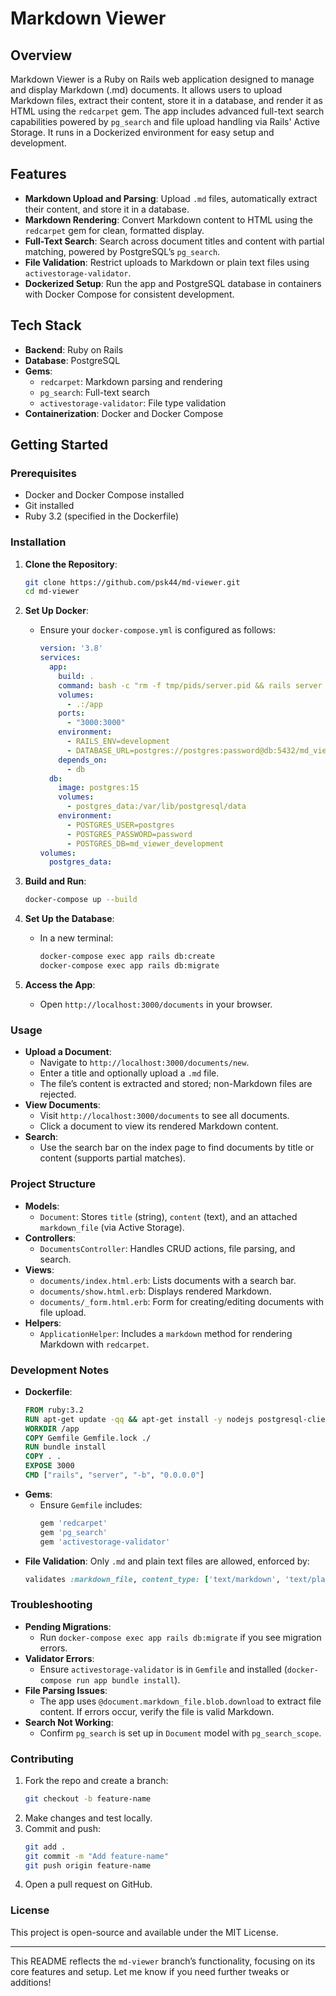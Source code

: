 # Markdown Viewer

## Overview

Markdown Viewer is a Ruby on Rails web application designed to manage and display Markdown (.md) documents. It allows users to upload Markdown files, extract their content, store it in a database, and render it as HTML using the `redcarpet` gem. The app includes advanced full-text search capabilities powered by `pg_search` and file upload handling via Rails' Active Storage. It runs in a Dockerized environment for easy setup and development.

## Features

- **Markdown Upload and Parsing**: Upload `.md` files, automatically extract their content, and store it in a database.
- **Markdown Rendering**: Convert Markdown content to HTML using the `redcarpet` gem for clean, formatted display.
- **Full-Text Search**: Search across document titles and content with partial matching, powered by PostgreSQL’s `pg_search`.
- **File Validation**: Restrict uploads to Markdown or plain text files using `activestorage-validator`.
- **Dockerized Setup**: Run the app and PostgreSQL database in containers with Docker Compose for consistent development.

## Tech Stack

- **Backend**: Ruby on Rails
- **Database**: PostgreSQL
- **Gems**:
  - `redcarpet`: Markdown parsing and rendering
  - `pg_search`: Full-text search
  - `activestorage-validator`: File type validation
- **Containerization**: Docker and Docker Compose

## Getting Started

### Prerequisites

- Docker and Docker Compose installed
- Git installed
- Ruby 3.2 (specified in the Dockerfile)

### Installation

1. **Clone the Repository**:
   ```bash
   git clone https://github.com/psk44/md-viewer.git
   cd md-viewer
   ```

2. **Set Up Docker**:
   - Ensure your `docker-compose.yml` is configured as follows:
     ```yaml
     version: '3.8'
     services:
       app:
         build: .
         command: bash -c "rm -f tmp/pids/server.pid && rails server -b 0.0.0.0"
         volumes:
           - .:/app
         ports:
           - "3000:3000"
         environment:
           - RAILS_ENV=development
           - DATABASE_URL=postgres://postgres:password@db:5432/md_viewer_development
         depends_on:
           - db
       db:
         image: postgres:15
         volumes:
           - postgres_data:/var/lib/postgresql/data
         environment:
           - POSTGRES_USER=postgres
           - POSTGRES_PASSWORD=password
           - POSTGRES_DB=md_viewer_development
     volumes:
       postgres_data:
     ```

3. **Build and Run**:
   ```bash
   docker-compose up --build
   ```

4. **Set Up the Database**:
   - In a new terminal:
     ```bash
     docker-compose exec app rails db:create
     docker-compose exec app rails db:migrate
     ```

5. **Access the App**:
   - Open `http://localhost:3000/documents` in your browser.

### Usage

- **Upload a Document**:
  - Navigate to `http://localhost:3000/documents/new`.
  - Enter a title and optionally upload a `.md` file.
  - The file’s content is extracted and stored; non-Markdown files are rejected.
- **View Documents**:
  - Visit `http://localhost:3000/documents` to see all documents.
  - Click a document to view its rendered Markdown content.
- **Search**:
  - Use the search bar on the index page to find documents by title or content (supports partial matches).

### Project Structure

- **Models**:
  - `Document`: Stores `title` (string), `content` (text), and an attached `markdown_file` (via Active Storage).
- **Controllers**:
  - `DocumentsController`: Handles CRUD actions, file parsing, and search.
- **Views**:
  - `documents/index.html.erb`: Lists documents with a search bar.
  - `documents/show.html.erb`: Displays rendered Markdown.
  - `documents/_form.html.erb`: Form for creating/editing documents with file upload.
- **Helpers**:
  - `ApplicationHelper`: Includes a `markdown` method for rendering Markdown with `redcarpet`.

### Development Notes

- **Dockerfile**:
  ```Dockerfile
  FROM ruby:3.2
  RUN apt-get update -qq && apt-get install -y nodejs postgresql-client
  WORKDIR /app
  COPY Gemfile Gemfile.lock ./
  RUN bundle install
  COPY . .
  EXPOSE 3000
  CMD ["rails", "server", "-b", "0.0.0.0"]
  ```
- **Gems**:
  - Ensure `Gemfile` includes:
    ```ruby
    gem 'redcarpet'
    gem 'pg_search'
    gem 'activestorage-validator'
    ```
- **File Validation**: Only `.md` and plain text files are allowed, enforced by:
  ```ruby
  validates :markdown_file, content_type: ['text/markdown', 'text/plain'], allow_nil: true
  ```

### Troubleshooting

- **Pending Migrations**:
  - Run `docker-compose exec app rails db:migrate` if you see migration errors.
- **Validator Errors**:
  - Ensure `activestorage-validator` is in `Gemfile` and installed (`docker-compose run app bundle install`).
- **File Parsing Issues**:
  - The app uses `@document.markdown_file.blob.download` to extract file content. If errors occur, verify the file is valid Markdown.
- **Search Not Working**:
  - Confirm `pg_search` is set up in `Document` model with `pg_search_scope`.

### Contributing

1. Fork the repo and create a branch:
   ```bash
   git checkout -b feature-name
   ```
2. Make changes and test locally.
3. Commit and push:
   ```bash
   git add .
   git commit -m "Add feature-name"
   git push origin feature-name
   ```
4. Open a pull request on GitHub.

### License

This project is open-source and available under the MIT License.

---

This README reflects the `md-viewer` branch’s functionality, focusing on its core features and setup. Let me know if you need further tweaks or additions!
